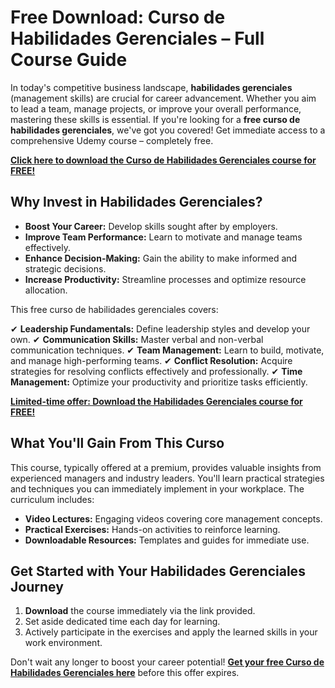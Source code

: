 # Free Download: Curso de Habilidades Gerenciales – Full Course Guide

In today's competitive business landscape, **habilidades gerenciales** (management skills) are crucial for career advancement. Whether you aim to lead a team, manage projects, or improve your overall performance, mastering these skills is essential. If you're looking for a **free curso de habilidades gerenciales**, we've got you covered! Get immediate access to a comprehensive Udemy course – completely free.

[**Click here to download the Curso de Habilidades Gerenciales course for FREE!**](https://udemywork.com/curso-de-habilidades-gerenciales)

## Why Invest in Habilidades Gerenciales?

*   **Boost Your Career:** Develop skills sought after by employers.
*   **Improve Team Performance:** Learn to motivate and manage teams effectively.
*   **Enhance Decision-Making:** Gain the ability to make informed and strategic decisions.
*   **Increase Productivity:** Streamline processes and optimize resource allocation.

This free curso de habilidades gerenciales covers:

✔ **Leadership Fundamentals:** Define leadership styles and develop your own.
✔ **Communication Skills:** Master verbal and non-verbal communication techniques.
✔ **Team Management:** Learn to build, motivate, and manage high-performing teams.
✔ **Conflict Resolution:** Acquire strategies for resolving conflicts effectively and professionally.
✔ **Time Management:** Optimize your productivity and prioritize tasks efficiently.

[**Limited-time offer: Download the Habilidades Gerenciales course for FREE!**](https://udemywork.com/curso-de-habilidades-gerenciales)

## What You'll Gain From This Curso

This course, typically offered at a premium, provides valuable insights from experienced managers and industry leaders. You'll learn practical strategies and techniques you can immediately implement in your workplace. The curriculum includes:

*   **Video Lectures:** Engaging videos covering core management concepts.
*   **Practical Exercises:** Hands-on activities to reinforce learning.
*   **Downloadable Resources:** Templates and guides for immediate use.

## Get Started with Your Habilidades Gerenciales Journey

1.  **Download** the course immediately via the link provided.
2.  Set aside dedicated time each day for learning.
3.  Actively participate in the exercises and apply the learned skills in your work environment.

Don't wait any longer to boost your career potential! **[Get your free Curso de Habilidades Gerenciales here](https://udemywork.com/curso-de-habilidades-gerenciales)** before this offer expires.

